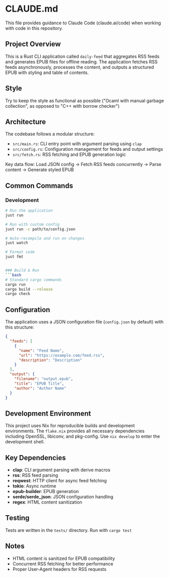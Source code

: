 # CLAUDE.md

This file provides guidance to Claude Code (claude.ai/code) when working with 
code in this repository.

## Project Overview

This is a Rust CLI application called `daily-feed` that aggregates RSS feeds and 
generates EPUB files for offline reading. The application fetches RSS feeds 
asynchronously, processes the content, and outputs a structured EPUB with 
styling and table of contents.

## Style

Try to keep the style as functional as possible ("Ocaml with manual garbage 
collection", as opposed to "C++ with borrow checker")

## Architecture

The codebase follows a modular structure:
- `src/main.rs`: CLI entry point with argument parsing using `clap`
- `src/config.rs`: Configuration management for feeds and output settings
- `src/fetch.rs`: RSS fetching and EPUB generation logic

Key data flow: Load JSON config → Fetch RSS feeds concurrently → Parse content → Generate styled EPUB

## Common Commands

### Development
```bash
# Run the application
just run

# Run with custom config
just run -c path/to/config.json

# Auto-recompile and run on changes
just watch

# Format code
just fmt


### Build & Run
```bash
# Standard cargo commands
cargo run
cargo build --release
cargo check
```

## Configuration

The application uses a JSON configuration file (`config.json` by default) with this structure:
```json
{
  "feeds": [
    {
      "name": "Feed Name",
      "url": "https://example.com/feed.rss",
      "description": "Description"
    }
  ],
  "output": {
    "filename": "output.epub",
    "title": "EPUB Title",
    "author": "Author Name"
  }
}
```

## Development Environment

This project uses Nix for reproducible builds and development environments. The `flake.nix` provides all necessary dependencies including OpenSSL, libiconv, and pkg-config. Use `nix develop` to enter the development shell.

## Key Dependencies

- **clap**: CLI argument parsing with derive macros
- **rss**: RSS feed parsing
- **reqwest**: HTTP client for async feed fetching
- **tokio**: Async runtime
- **epub-builder**: EPUB generation
- **serde/serde_json**: JSON configuration handling
- **regex**: HTML content sanitization

## Testing

Tests are written in the `tests/` directory. Run with `cargo test`

## Notes

- HTML content is sanitized for EPUB compatibility
- Concurrent RSS fetching for better performance
- Proper User-Agent headers for RSS requests
